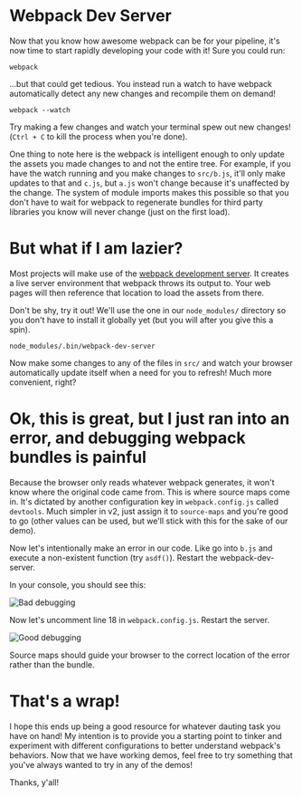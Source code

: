 # Webpack Dev Server

Now that you know how awesome webpack can be for your pipeline, it's now time to start rapidly developing your code with it!  Sure you could run:

```
webpack
```

...but that could get tedious.  You instead run a watch to have webpack automatically detect any new changes and recompile them on demand!

```
webpack --watch
```

Try making a few changes and watch your terminal spew out new changes!  (`Ctrl + C` to kill the process when you're done).

One thing to note here is the webpack is intelligent enough to only update the assets you made changes to and not the entire tree. For example, if you have the watch running and you make changes to `src/b.js`, it'll only make updates to that and `c.js`, but `a.js` won't change because it's unaffected by the change.  The system of module imports makes this possible so that you don't have to wait for webpack to regenerate bundles for third party libraries you know will never change (just on the first load).

# But what if I am lazier?

Most projects will make use of the [webpack development server](https://github.com/webpack/webpack-dev-server).  It creates a live server environment that webpack throws its output to.  Your web pages will then reference that location to load the assets from there.

Don't be shy, try it out! We'll use the one in our `node_modules/` directory so you don't have to install it globally yet (but you will after you give this a spin).

```
node_modules/.bin/webpack-dev-server
```

Now make some changes to any of the files in `src/` and watch your browser automatically update itself when a need for you to refresh! Much more convenient, right?

# Ok, this is great, but I just ran into an error, and debugging webpack bundles is painful

Because the browser only reads whatever webpack generates, it won't know where the original code came from.  This is where source maps come in.  It's dictated by another configuration key in `webpack.config.js` called `devtools`.  Much simpler in v2, just assign it to `source-maps` and you're good to go (other values can be used, but we'll stick with this for the sake of our demo).

Now let's intentionally make an error in our code.  Like go into `b.js` and execute a non-existent function (try `asdf()`).  Restart the webpack-dev-server.

In your console, you should see this:

![Bad debugging](https://d3uepj124s5rcx.cloudfront.net/items/1B2c46393T203f0z2q40/Screen%20Recording%202017-03-10%20at%2012.49%20AM.gif)

Now let's uncomment line 18 in `webpack.config.js`.  Restart the server.

![Good debugging](https://d3uepj124s5rcx.cloudfront.net/items/450s1E3i3Q333O113f1d/Screen%20Recording%202017-03-10%20at%2012.51%20AM.gif)

Source maps should guide your browser to the correct location of the error rather than the bundle.

# That's a wrap!

I hope this ends up being a good resource for whatever dauting task you have on hand! My intention is to provide you a starting point to tinker and experiment with different configurations to better understand webpack's behaviors.  Now that we have working demos, feel free to try something that you've always wanted to try in any of the demos!

Thanks, y'all!
